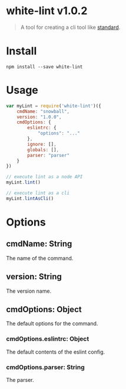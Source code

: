 # white-lint v1.0.2

> A tool for creating a cli tool like [standard](https://github.com/feross/standard).

# Install

```
npm install --save white-lint
```

# Usage

```js
var myLint = require('white-lint')({
    cmdName: "snowball",
    version: "1.0.0",
    cmdOptions: {
        eslintrc: {
            "options": "..."
        },
        ignore: [],
        globals: [],
        parser: "parser"
    }
})

// execute lint as a node API
myLint.lint()

// execute lint as a cli
myLint.lintAsCli()
```

# Options

## cmdName: String

The name of the command.

## version: String

The version name.

## cmdOptions: Object

The default options for the command.

### cmdOptions.eslintrc: Object

The default contents of the eslint config.

### cmdOptions.parser: String

The parser.
